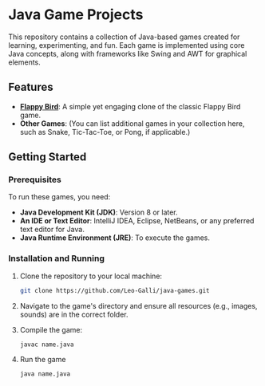 # Java Game Projects

This repository contains a collection of Java-based games created for learning, experimenting, and fun. Each game is implemented using core Java concepts, along with frameworks like Swing and AWT for graphical elements.

## Features
- **[Flappy Bird](https://github.com/Leo-Galli/java-games/tree/main/Flappy%20Bird)**: A simple yet engaging clone of the classic Flappy Bird game.
- **Other Games**: (You can list additional games in your collection here, such as Snake, Tic-Tac-Toe, or Pong, if applicable.)

## Getting Started

### Prerequisites
To run these games, you need:
- **Java Development Kit (JDK)**: Version 8 or later.
- **An IDE or Text Editor**: IntelliJ IDEA, Eclipse, NetBeans, or any preferred text editor for Java.
- **Java Runtime Environment (JRE)**: To execute the games.

### Installation and Running
1. Clone the repository to your local machine:
   ```bash
   git clone https://github.com/Leo-Galli/java-games.git

2. Navigate to the game's directory and ensure all resources (e.g., images, sounds) are in the correct folder.

3. Compile the game:

   ```bash
   javac name.java

4. Run the game
   ```bash
   java name.java